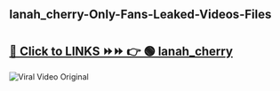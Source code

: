 
 ## lanah_cherry-Only-Fans-Leaked-Videos-Files

# <h2><a href="https://mediaupload.pro?lanah_cherry">🔗 Click to LINKS ⏩⏩ 👉 🟢 lanah_cherry </a></h2>

<a href="https://mediaupload.pro?lanah_cherry" rel="nofollow" data-target="animated-image.originalLink"><img src="https://i.ibb.co.com/xMMVF88/686577567.gif" alt="Viral Video Original" style="max-width: 100%; display: inline-block;" data-target="animated-image.originalImage"></a>